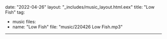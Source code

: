 date: "2022-04-26"
layout: "_includes/music_layout.html.eex"
title: "Low Fish"
tag:
  - music
files:
  - name: "Low Fish"
    file: "music/220426 Low Fish.mp3"
---
